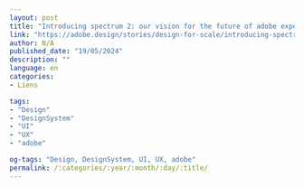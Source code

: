 ```yaml
---
layout: post
title: "Introducing spectrum 2: our vision for the future of adobe experience design"
link: "https://adobe.design/stories/design-for-scale/introducing-spectrum-2#inclusive-and-accessible"
author: N/A
published_date: "19/05/2024"
description: ""
language: en
categories:
- Liens

tags:
- "Design"
- "DesignSystem"
- "UI"
- "UX"
- "adobe"

og-tags: "Design, DesignSystem, UI, UX, adobe"
permalink: /:categories/:year/:month/:day/:title/
---
```

